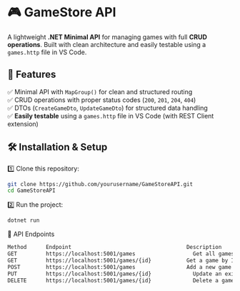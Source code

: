 # 🎮 GameStore API  

A lightweight **.NET Minimal API** for managing games with full **CRUD operations**. Built with clean architecture and easily testable using a `games.http` file in VS Code.  

## 🚀 Features  
✅ Minimal API with `MapGroup()` for clean and structured routing  
✅ CRUD operations with proper status codes (`200`, `201`, `204`, `404`)  
✅ DTOs (`CreateGameDto`, `UpdateGameDto`) for structured data handling  
✅ **Easily testable** using a `games.http` file in VS Code (with REST Client extension)  

## 🛠 Installation & Setup  
1️⃣ Clone this repository:  
   ```sh
   git clone https://github.com/yourusername/GameStoreAPI.git
   cd GameStoreAPI
```
2️⃣ Run the project:
  ```sh
  dotnet run
```
📂 API Endpoints
```sh
Method	    Endpoint                                  	Description
GET        	https://localhost:5001/games	              Get all games
GET	        https://localhost:5001/games/{id}          	Get a game by ID
POST      	https://localhost:5001/games              	Add a new game
PUT	        https://localhost:5001/games/{id}	          Update an existing game
DELETE    	https://localhost:5001/games/{id}	          Delete a game by ID
```
